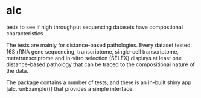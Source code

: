 # aIc
tests to see if high throughput sequencing datasets have compostional characteristics

The tests are mainly for distance-based pathologies. Every dataset tested: 16S rRNA gene sequencing, transcriptome, single-cell transcriptome, metatranscriptome and in-vitro selection (SELEX) displays at least one distance-based pathology that can be traced to the compositional nature of the data. 

The package contains a number of tests, and there is an in-built shiny app [aIc.runExample()] that provides a simple interface.
